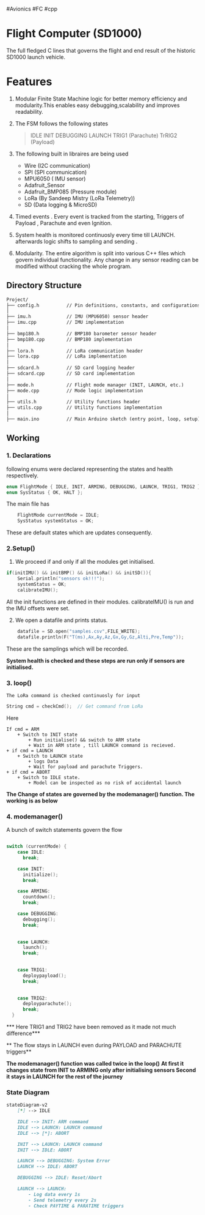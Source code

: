 #Avionics #FC #cpp


# Flight Computer (SD1000)


The full fledged C lines that governs the flight and end result of the historic SD1000 launch vehicle.


# Features

1. Modular Finite State Machine logic for better memory efficiency and modularity.This enables easy debugging,scalability and improves readability.

2. The FSM follows the following states

	 >IDLE
	 >INIT
	 >DEBUGGING
	 >LAUNCH
	 >TRIG1 (Parachute)
	 >TrRIG2 (Payload)
	 
3. The following built in libraires are being used

   + Wire (I2C communication)
   + SPI (SPI communication)
   + MPU6050 ( IMU sensor)
   + Adafruit_Sensor
   + Adafruit_BMP085 (Pressure module)
   + LoRa (By Sandeep Mistry (LoRa Telemetry))
   + SD (Data logging & MicroSD)


3. Timed events . Every event is tracked from the starting, Triggers of Payload , Parachute and even Ignition.


4. System health is monitored continuosly every time till LAUNCH. afterwards logic shifts to sampling and sending . 

5. Modularity. The entire algorithm is split into various C++ files which govern individual functionality. Any change in any sensor reading can be modified without cracking the whole program.


## Directory Structure

```markdown
Project/
├── config.h          // Pin definitions, constants, and configurations
│
├── imu.h             // IMU (MPU6050) sensor header
├── imu.cpp           // IMU implementation
│
├── bmp180.h          // BMP180 barometer sensor header
├── bmp180.cpp        // BMP180 implementation
│
├── lora.h            // LoRa communication header
├── lora.cpp          // LoRa implementation
│
├── sdcard.h          // SD card logging header
├── sdcard.cpp        // SD card implementation
│
├── mode.h            // Flight mode manager (INIT, LAUNCH, etc.)
├── mode.cpp          // Mode logic implementation
│
├── utils.h           // Utility functions header
├── utils.cpp         // Utility functions implementation
│
├── main.ino          // Main Arduino sketch (entry point, loop, setup)


```



## Working


### 1. Declarations

 following enums were declared representing the states and health respectively.
 

```cpp
enum FlightMode { IDLE, INIT, ARMING, DEBUGGING, LAUNCH, TRIG1, TRIG2 };
enum SysStatus { OK, HALT };

```
 
 The main file has
 
```cpp
	FlightMode currentMode = IDLE;
	SysStatus systemStatus = OK;
```

These are default states which are updates consequently.

### 2.Setup()

1.  We proceed if and only if all the modules get initialised.
 
```cpp
if(initIMU() && initBMP() && initLoRa() && initSD()){
    Serial.println("sensors ok!!!");
    systemStatus = OK;
    calibrateIMU();
```

All the init functions are defined in their modules.
calibrateIMU() is run and the IMU offsets were set.


2. We open a datafile and prints status.

```cpp
	datafile = SD.open("samples.csv",FILE_WRITE);
	datafile.println(F("T(ms),Ax,Ay,Az,Gx,Gy,Gz,Alti,Pre,Temp"));
```

These are the samplings which will be recorded.

**System health is checked and these steps are run only if sensors are initialised.**


### 3. loop()

	The LoRa command is checked continuosly for input


```cpp
String cmd = checkCmd();  // Get command from LoRa
```

Here

```text
If cmd = ARM
	+ Switch to INIT state
		+ Run initialise() && switch to ARM state
		+ Wait in ARM state , till LAUNCH command is recieved.
+ if cmd = LAUNCH
	+ Switch to LAUNCH state
		+ logs Data
		+ Wait for payload and parachute Triggers.
+ if cmd = ABORT
	+ Switch to IDLE state.
		+ Model can be inspected as no risk of accidental launch
```




**The Change of states are governed by the modemanager() function. The working is as below**


### 4. modemanager()

A bunch of switch statements govern the flow

```cpp

switch (currentMode) {
    case IDLE:
      break;  

    case INIT:
      initialize();
      break;

    case ARMING:
      countdown();
      break;  

    case DEBUGGING:
      debugging();
      break;
  

    case LAUNCH:
      launch();
      break;
 

    case TRIG1:
      deploypayload();
      break;

 
    case TRIG2:
      deployparachute();
      break;
  }
```


*** Here TRIG1 and TRIG2 have been removed as it made not much difference***

** The flow stays in LAUNCH even during PAYLOAD and PARACHUTE triggers**



**The modemanager() function was called twice in the loop()**
**At first it changes state from INIT to ARMING only after initialising sensors
Second it stays in LAUNCH for the rest of the journey**



### State Diagram


```markdown
stateDiagram-v2
    [*] --> IDLE

    IDLE --> INIT: ARM command
    IDLE --> LAUNCH: LAUNCH command
    IDLE --> [*]: ABORT

    INIT --> LAUNCH: LAUNCH command
    INIT --> IDLE: ABORT

    LAUNCH --> DEBUGGING: System Error
    LAUNCH --> IDLE: ABORT

    DEBUGGING --> IDLE: Reset/Abort

    LAUNCH --> LAUNCH: 
        - Log data every 1s  
        - Send telemetry every 2s  
        - Check PAYTIME & PARATIME triggers



```








